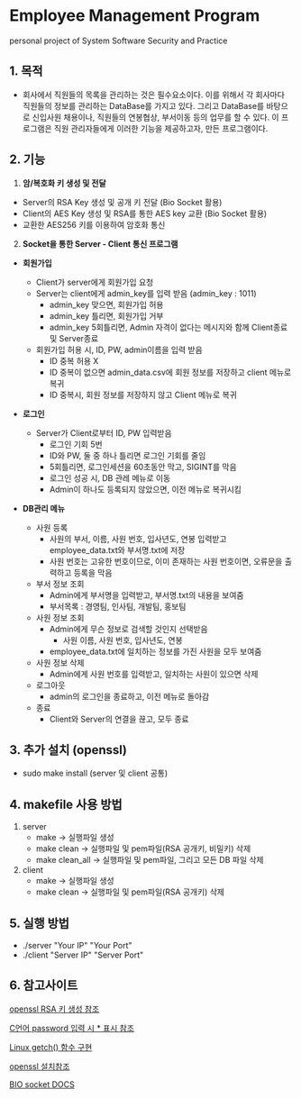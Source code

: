 # Employee Management Program
personal project of System Software Security and Practice

## 1. 목적
*	회사에서 직원들의 목록을 관리하는 것은 필수요소이다. 이를 위해서 각 회사마다 직원들의 정보를 관리하는 DataBase를 가지고 있다. 그리고 DataBase를 바탕으로 신입사원 채용이나, 직원들의 연봉협상, 부서이동 등의 업무를 할 수 있다. 이 프로그램은 직원 관리자들에게 이러한 기능을 제공하고자, 만든 프로그램이다. 

## 2. 기능 
1. **암/복호화 키 생성 및 전달**
  - Server의 RSA Key 생성 및 공개 키 전달 (Bio Socket 활용)
  - Client의 AES Key 생성 및 RSA를 통한 AES key 교환 (Bio Socket 활용)
  - 교환한 AES256 키를 이용하여 암호화 통신
  
  
2. **Socket을 통한 Server - Client 통신 프로그램**
  - **회원가입** 
    - Client가 server에게 회원가입 요청
    - Server는 client에게 admin_key를 입력 받음 (admin_key : 1011) 
       - admin_key 맞으면, 회원가입 허용 
       - admin_key 틀리면, 회원가입 거부
       - admin_key 5회틀리면, Admin 자격이 없다는 메시지와 함께 Client종료 및 Server종료
    - 회원가입 허용 시, ID, PW, admin이름을 입력 받음 
        - ID 중복 허용 X
        - ID 중복이 없으면 admin_data.csv에 회원 정보를 저장하고 client 메뉴로 복귀
        - ID 중복시, 회원 정보를 저장하지 않고 Client 메뉴로 복귀
        
  - **로그인**
    - Server가 Client로부터 ID, PW 입력받음 
        - 로그인 기회 5번
        - ID와 PW, 둘 중 하나 틀리면 로그인 기회를 줄임
        - 5회틀리면, 로그인세션을 60초동안 막고, SIGINT를 막음
       - 로그인 성공 시, DB 관레 메뉴로 이동
       - Admin이 하나도 등록되지 않았으면, 이전 메뉴로 복귀시킴     

 - **DB관리 메뉴**
     - 사원 등록
        - 사원의 부서, 이름, 사원 번호, 입사년도, 연봉 입력받고 employee_data.txt와 부서명.txt에 저장
        - 사원 번호는 고유한 번호이므로, 이미 존재하는 사원 번호이면, 오류문을 출력하고 등록을 막음
     - 부서 정보 조회
        - Admin에게 부서명을 입력받고, 부서명.txt의 내용을 보여줌
        - 부서목록 : 경영팀, 인사팀, 개발팀, 홍보팀
     - 사원 정보 조회
        - Admin에게 무슨 정보로 검색할 것인지 선택받음
            - 사원 이름, 사원 번호, 입사년도, 연봉
        - employee_data.txt에 일치하는 정보를 가진 사원을 모두 보여줌
    - 사원 정보 삭제      
        - Admin에게 사원 번호를 입력받고, 일치하는 사원이 있으면 삭제
    - 로그아웃
        - admin의 로그인을 종료하고, 이전 메뉴로 돌아감
    - 종료
        - Client와 Server의 연결을 끊고, 모두 종료


## 3. 추가 설치 (openssl)
- sudo make install (server 및 client 공통)


## 4. makefile 사용 방법
 1. server
    - make -> 실행파일 생성
    - make clean -> 실행파일 및 pem파일(RSA 공개키, 비밀키) 삭제
    - make clean_all -> 실행파일 및 pem파일, 그리고 모든 DB 파일 삭제
 2. client
    - make -> 실행파일 생성
    - make clean -> 실행파일 및 pem파일(RSA 공개키) 삭제
 
## 5. 실행 방법
- ./server "Your IP" "Your Port"
- ./client "Server IP" "Server Port"

## 6. 참고사이트
[openssl RSA 키 생성 참조](https://m.blog.naver.com/PostView.nhn?blogId=seongjeongki7&logNo=220904551133&proxyReferer=https:%2F%2Fwww.google.com%2F)

[C언어 password 입력 시 * 표시 참조](https://pwnbit.kr/44)

[Linux getch() 함수 구현](https://m.blog.naver.com/PostView.nhn?blogId=bsbs0126&logNo=150031869760&proxyReferer=https:%2F%2Fwww.google.com%2F)

[openssl 설치참조](https://tttsss77.tistory.com/107)

[BIO socket DOCS](https://linux.die.net/man/3/bio_do_accept)

